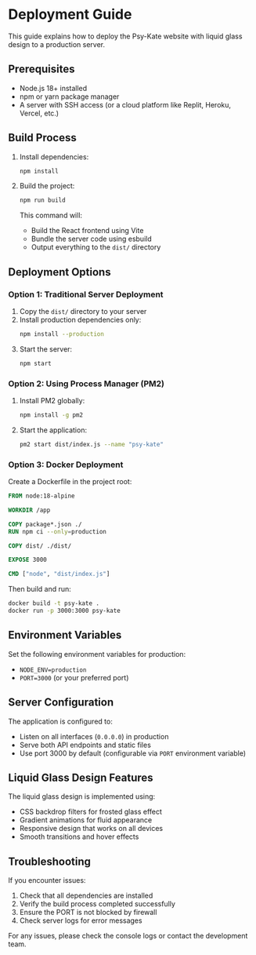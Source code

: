 # Deployment Guide

This guide explains how to deploy the Psy-Kate website with liquid glass design to a production server.

## Prerequisites

- Node.js 18+ installed
- npm or yarn package manager
- A server with SSH access (or a cloud platform like Replit, Heroku, Vercel, etc.)

## Build Process

1. Install dependencies:
   ```bash
   npm install
   ```

2. Build the project:
   ```bash
   npm run build
   ```

   This command will:
   - Build the React frontend using Vite
   - Bundle the server code using esbuild
   - Output everything to the `dist/` directory

## Deployment Options

### Option 1: Traditional Server Deployment

1. Copy the `dist/` directory to your server
2. Install production dependencies only:
   ```bash
   npm install --production
   ```
3. Start the server:
   ```bash
   npm start
   ```

### Option 2: Using Process Manager (PM2)

1. Install PM2 globally:
   ```bash
   npm install -g pm2
   ```
2. Start the application:
   ```bash
   pm2 start dist/index.js --name "psy-kate"
   ```

### Option 3: Docker Deployment

Create a Dockerfile in the project root:

```dockerfile
FROM node:18-alpine

WORKDIR /app

COPY package*.json ./
RUN npm ci --only=production

COPY dist/ ./dist/

EXPOSE 3000

CMD ["node", "dist/index.js"]
```

Then build and run:
```bash
docker build -t psy-kate .
docker run -p 3000:3000 psy-kate
```

## Environment Variables

Set the following environment variables for production:

- `NODE_ENV=production`
- `PORT=3000` (or your preferred port)

## Server Configuration

The application is configured to:
- Listen on all interfaces (`0.0.0.0`) in production
- Serve both API endpoints and static files
- Use port 3000 by default (configurable via `PORT` environment variable)

## Liquid Glass Design Features

The liquid glass design is implemented using:
- CSS backdrop filters for frosted glass effect
- Gradient animations for fluid appearance
- Responsive design that works on all devices
- Smooth transitions and hover effects

## Troubleshooting

If you encounter issues:

1. Check that all dependencies are installed
2. Verify the build process completed successfully
3. Ensure the PORT is not blocked by firewall
4. Check server logs for error messages

For any issues, please check the console logs or contact the development team.